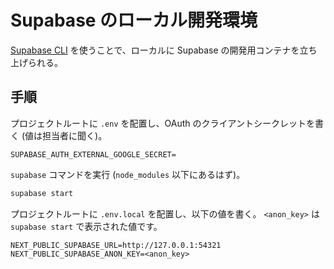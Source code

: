 # Supabase のローカル開発環境
[Supabase CLI](https://supabase.com/docs/guides/cli) を使うことで、ローカルに Supabase の開発用コンテナを立ち上げられる。

## 手順
プロジェクトルートに `.env` を配置し、OAuth のクライアントシークレットを書く (値は担当者に聞く)。
```dotenv
SUPABASE_AUTH_EXTERNAL_GOOGLE_SECRET=
```

`supabase` コマンドを実行 (`node_modules` 以下にあるはず)。
```bash
supabase start
```

プロジェクトルートに `.env.local` を配置し、以下の値を書く。
`<anon_key>` は `supabase start` で表示された値です。
```dotenv
NEXT_PUBLIC_SUPABASE_URL=http://127.0.0.1:54321
NEXT_PUBLIC_SUPABASE_ANON_KEY=<anon_key>
```